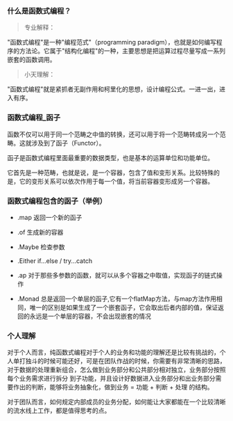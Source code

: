 ### 什么是函数式编程？

> 专业解释：

"函数式编程"是一种"编程范式"（programming paradigm），也就是如何编写程序的方法论。它属于"结构化编程"的一种，主要思想是把运算过程尽量写成一系列嵌套的函数调用。

> 小天理解：

"函数式编程"就是紧抓者无副作用和柯里化的思想，设计编程公式。一进一出，进入有序。

### 函数式编程_函子

函数不仅可以用于同一个范畴之中值的转换，还可以用于将一个范畴转成另一个范畴。这就涉及到了函子（Functor）。

函子是函数式编程里面最重要的数据类型，也是基本的运算单位和功能单位。

它首先是一种范畴，也就是说，是一个容器，包含了值和变形关系。比较特殊的是，它的变形关系可以依次作用于每一个值，将当前容器变形成另一个容器。

### 函数式编程包含的函子（举例）

- .map 返回一个新的函子

- .of 生成新的容器

- .Maybe 检查参数

- .Either if...else / try...catch

- .ap 对于那些多参数的函数，就可以从多个容器之中取值，实现函子的链式操作

- .Monad 总是返回一个单层的函子,它有一个flatMap方法，与map方法作用相同，唯一的区别是如果生成了一个嵌套函子，它会取出后者内部的值，保证返回的永远是一个单层的容器，不会出现嵌套的情况

### 个人理解

对于个人而言，纯函数式编程对于个人的业务和功能的理解还是比较有挑战的，个人单打独斗的时候可能还好，可是在团队作战的时候，你需要有非常清晰的思路，对于数据的处理重新组合，怎么做到业务部分和公共部分相对独立，业务部分按照每个业务需求进行拆分
到子功能，并且设计好数据进入业务部分和出业务部分需要作出的判断，能够将业务抽象化，做到业务 = 功能 + 判断 + 处理 的结构。

对于团队而言，如何规定内部成员的业务分配，如何能让大家都能在一个比较清晰的流水线上工作，都是值得思考的点。
